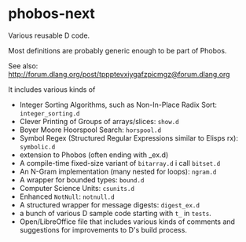 # phobos-next

Various reusable D code.

Most definitions are probably generic enough to be part of Phobos.

See also: http://forum.dlang.org/post/tppptevxiygafzpicmgz@forum.dlang.org

It includes various kinds of

- Integer Sorting Algorithms, such as Non-In-Place Radix Sort: `integer_sorting.d`
- Clever Printing of Groups of arrays/slices: `show.d`
- Boyer Moore Hoorspool Search: `horspool.d`
- Symbol Regex (Structured Regular Expressions similar to Elisps rx): `symbolic.d`
- extension to Phobos (often ending with _ex.d)
- A compile-time fixed-size variant of `bitarray.d` i call `bitset.d`
- An N-Gram implementation (many nested for loops): `ngram.d`
- A wrapper for bounded types: `bound.d`
- Computer Science Units: `csunits.d`
- Enhanced `NotNull`: `notnull.d`
- A structured wrapper for message digests: `digest_ex.d`
- a bunch of various D sample code starting with `t_` in `tests`.
- Open/LibreOffice file that includes various kinds of comments and suggestions for improvements to D's build process.
